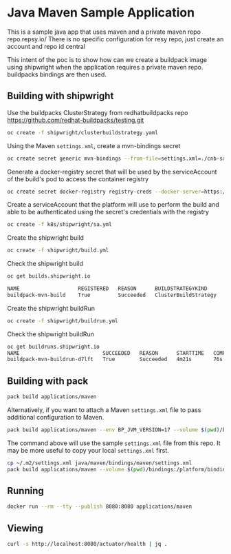 # Java Maven Sample Application

This is a sample java app that uses maven and a private maven repo repo.repsy.io/
There is no specific configuration for resy repo, just create an account and repo id central

This intent of the poc is to show how can we create a buildpack image using shipwright when the application requires a private maven repo.
buildpacks bindings are then used.

## Building with shipwright

Use the buildpacks ClusterStrategy from redhatbuildpacks repo https://github.com/redhat-buildpacks/testing.git

```bash
oc create -f shipwright/clusterbuildstrategy.yaml
```

Using the Maven `settings.xml`, create a mvn-bindings secret
```bash
oc create secret generic mvn-bindings --from-file=settings.xml=./cnb-sample-java/bindings/maven/settings.xml
```

Generate a docker-registry secret that will be used by the serviceAccount of the build's pod to access the container registry

```bash
oc create secret docker-registry registry-creds --docker-server=https://index.docker.io/v1/  --docker-username=xxx --docker-password='xxx'
```

Create a serviceAccount that the platform will use to perform the build and able to be authenticated using the
secret's credentials with the registry

```bash
oc create -f k8s/shipwright/sa.yml
```

Create the shipwright build 
```bash
oc create -f shipwright/build.yml
```

Check the shipwright build 
```bash
oc get builds.shipwright.io

NAME                   REGISTERED   REASON      BUILDSTRATEGYKIND      BUILDSTRATEGYNAME   CREATIONTIME
buildpack-mvn-build    True         Succeeded   ClusterBuildStrategy   buildpacks          7s
```

Create the shipwright buildRun
```bash
oc create -f shipwright/buildrun.yml
```

Check the shipwright buildRun
```bash
oc get buildruns.shipwright.io
NAME                           SUCCEEDED   REASON      STARTTIME   COMPLETIONTIME
buildpack-mvn-buildrun-d7lft   True        Succeeded   4m21s       76s
```



## Building with pack

```bash
pack build applications/maven
```

Alternatively, if you want to attach a Maven `settings.xml` file to pass additional configuration to Maven.

```bash
pack build applications/maven --env BP_JVM_VERSION=17 --volume $(pwd)/bindings:/platform/bindings
```

The command above will use the sample `settings.xml` file from this repo. It may be more useful to copy your local `settings.xml` first.

```bash
cp ~/.m2/settings.xml java/maven/bindings/maven/settings.xml
pack build applications/maven --volume $(pwd)/bindings:/platform/bindings
```


## Running

```bash
docker run --rm --tty --publish 8080:8080 applications/maven
```

## Viewing

```bash
curl -s http://localhost:8080/actuator/health | jq .
```
